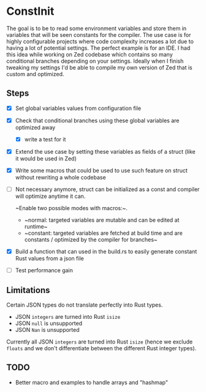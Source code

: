 # ConstInit

The goal is to be to read some environment variables and store them in variables that will be seen constants for the compiler.
The use case is for highly configurable projects where code complexity increases a lot due to having a lot of potential settings.
The perfect example is for an IDE. I had this idea while working on Zed codebase which contains so many conditional branches depending on your settings.
Ideally when I finish tweaking my settings I'd be able to compile my own version of Zed that
is custom and optimized.

## Steps

- [x] Set global variables values from configuration file
- [x] Check that conditional branches using these global variables are optimized away
  - [x] write a test for it
- [x] Extend the use case by setting these variables as fields of a struct (like it would be used in Zed)
- [x] Write some macros that could be used to use such feature on struct without rewriting a whole codebase
- [ ] Not necessary anymore, struct can be initialized as a const and compiler will optimize anytime it can.

  ~Enable two possible modes with macros:~.
  - ~normal: targeted variables are mutable and can be edited at runtime~
  - ~constant: targeted variables are fetched at build time and are constants / optimized by the compiler for branches~
- [x] Build a function that can used in the build.rs to easily generate constant Rust values from a json file
- [ ] Test performance gain

## Limitations

Certain JSON types do not translate perfectly into Rust types.
- JSON `integers` are turned into Rust `isize`
- JSON `null` is unsupported
- JSON `Nan` is unsupported

Currently all JSON `integers` are turned into Rust `isize` (hence we exclude `floats` and we don't differentiate between
the different Rust integer types).

## TODO

- Better macro and examples to handle arrays and "hashmap"
